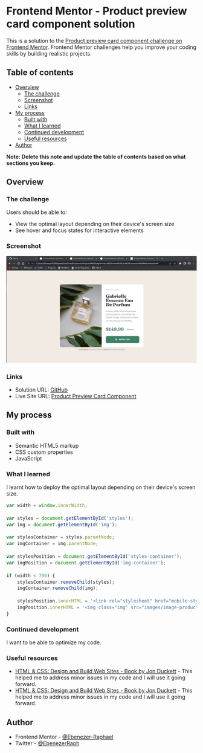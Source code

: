 # Frontend Mentor - Product preview card component solution

This is a solution to the [Product preview card component challenge on Frontend Mentor](https://www.frontendmentor.io/challenges/product-preview-card-component-GO7UmttRfa). Frontend Mentor challenges help you improve your coding skills by building realistic projects.

## Table of contents

- [Overview](#overview)
  - [The challenge](#the-challenge)
  - [Screenshot](#screenshot)
  - [Links](#links)
- [My process](#my-process)
  - [Built with](#built-with)
  - [What I learned](#what-i-learned)
  - [Continued development](#continued-development)
  - [Useful resources](#useful-resources)
- [Author](#author)

**Note: Delete this note and update the table of contents based on what sections you keep.**

## Overview

### The challenge

Users should be able to:

- View the optimal layout depending on their device's screen size
- See hover and focus states for interactive elements

### Screenshot

![](images/product-preview-card-component.jpg)

### Links

- Solution URL: [GitHub](https://github.com/Ebenezer-Raphael/Product-Preview-Card-Component/)
- Live Site URL: [Product Preview Card Component](https://ebenezer-raphael.github.io/Product-Preview-Card-Component/)

## My process

### Built with

- Semantic HTML5 markup
- CSS custom properties
- JavaScript

### What I learned

I learnt how to deploy the optimal layout depending on their device's screen size.

```js
var width = window.innerWidth;

var styles = document.getElementById('styles');
var img = document.getElementById('img');

var stylesContainer = styles.parentNode;
var imgContainer = img.parentNode;

var stylesPosition = document.getElementById('styles-container');
var imgPosition = document.getElementById('img-container');

if (width < 700) {    
    stylesContainer.removeChild(styles);
    imgContainer.removeChild(img);

    stylesPosition.innerHTML = '<link rel="stylesheet" href="mobile-styles.css">';
    imgPosition.innerHTML = '<img class="img" src="images/image-product-mobile.jpg" height="240" width="343" alt="image-product">';
}

```

### Continued development

I want to be able to optimize my code. 

### Useful resources

- [HTML & CSS: Design and Build Web Sites - Book by Jon Duckett](https://www.htmlandcssbook.com/) - This helped me to address minor issues in my code and I will use it going forward.
- [HTML & CSS: Design and Build Web Sites - Book by Jon Duckett](https://javascriptbook.com/) - This helped me to address minor issues in my code and I will use it going forward.

## Author

- Frontend Mentor - [@Ebenezer-Raphael](https://www.frontendmentor.io/profile/Ebenezer-Raphael)
- Twitter - [@EbenezerRaph](https://www.twitter.com/EbenezerRaph)
